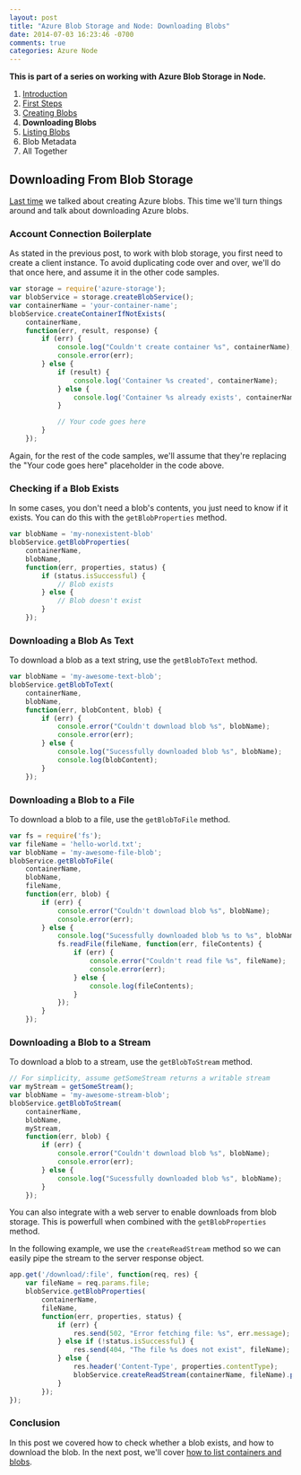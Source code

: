 ```yaml
---
layout: post
title: "Azure Blob Storage and Node: Downloading Blobs"
date: 2014-07-03 16:23:46 -0700
comments: true
categories: Azure Node
---
```


**This is part of a series on working with Azure Blob Storage in Node.**

1. [Introduction](/blog/2014/06/30/azure-blob-storage-and-node/)
1. [First Steps](/blog/2014/07/01/azure-blob-storage-and-node-first-steps/)
1. [Creating Blobs](/blog/2014/07/02/azure-blob-storage-and-node-creating-blobs/)
1. **Downloading Blobs**
1. [Listing Blobs](/blog/2014/07/07/azure-blob-storage-and-node-listing-blobs/)
1. Blob Metadata
1. All Together

Downloading From Blob Storage
---

[Last time](/blog/2014/07/02/azure-blob-storage-and-node-creating-blobs/) we talked about creating Azure blobs.
This time we'll turn things around and talk about downloading Azure blobs.

### Account Connection Boilerplate

As stated in the previous post, to work with blob storage, you first need to create a client instance.
To avoid duplicating code over and over, we'll do that once here, and assume it in the other code samples.

```javascript
var storage = require('azure-storage');
var blobService = storage.createBlobService();
var containerName = 'your-container-name';
blobService.createContainerIfNotExists(
    containerName,
    function(err, result, response) {
        if (err) {
            console.log("Couldn't create container %s", containerName);
            console.error(err);
        } else {
            if (result) {
                console.log('Container %s created', containerName);
            } else {
                console.log('Container %s already exists', containerName);
            }

            // Your code goes here
        }
    });
```

Again, for the rest of the code samples, we'll assume that they're replacing the "Your code goes here" placeholder in the code above.

### Checking if a Blob Exists

In some cases, you don't need a blob's contents, you just need to know if it exists.
You can do this with the `getBlobProperties` method.

```javascript
var blobName = 'my-nonexistent-blob'
blobService.getBlobProperties(
    containerName,
    blobName,
    function(err, properties, status) {
        if (status.isSuccessful) {
            // Blob exists
        } else {
            // Blob doesn't exist
        }
    });
```

### Downloading a Blob As Text

To download a blob as a text string, use the `getBlobToText` method.

```javascript
var blobName = 'my-awesome-text-blob';
blobService.getBlobToText(
    containerName,
    blobName,
    function(err, blobContent, blob) {
        if (err) {
            console.error("Couldn't download blob %s", blobName);
            console.error(err);
        } else {
            console.log("Sucessfully downloaded blob %s", blobName);
            console.log(blobContent);
        }
    });
```

### Downloading a Blob to a File

To download a blob to a file, use the `getBlobToFile` method.

```javascript
var fs = require('fs');
var fileName = 'hello-world.txt';
var blobName = 'my-awesome-file-blob';
blobService.getBlobToFile(
    containerName,
    blobName,
    fileName,
    function(err, blob) {
        if (err) {
            console.error("Couldn't download blob %s", blobName);
            console.error(err);
        } else {
            console.log("Sucessfully downloaded blob %s to %s", blobName, fileName);
            fs.readFile(fileName, function(err, fileContents) {
                if (err) {
                    console.error("Couldn't read file %s", fileName);
                    console.error(err);
                } else {
                    console.log(fileContents);
                }
            });
        }
    });
```

### Downloading a Blob to a Stream

To download a blob to a stream, use the `getBlobToStream` method.

```javascript
// For simplicity, assume getSomeStream returns a writable stream
var myStream = getSomeStream();
var blobName = 'my-awesome-stream-blob';
blobService.getBlobToStream(
    containerName,
    blobName,
    myStream,
    function(err, blob) {
        if (err) {
            console.error("Couldn't download blob %s", blobName);
            console.error(err);
        } else {
            console.log("Sucessfully downloaded blob %s", blobName);
        }
    });
```

You can also integrate with a web server to enable downloads from blob storage.
This is powerfull when combined with the `getBlobProperties` method.

In the following example, we use the `createReadStream` method so we can easily pipe the stream to the server response object.

```javascript
app.get('/download/:file', function(req, res) {
    var fileName = req.params.file;
    blobService.getBlobProperties(
        containerName,
        fileName,
        function(err, properties, status) {
            if (err) {
                res.send(502, "Error fetching file: %s", err.message);
            } else if (!status.isSuccessful) {
                res.send(404, "The file %s does not exist", fileName);
            } else {
                res.header('Content-Type', properties.contentType);
                blobService.createReadStream(containerName, fileName).pipe(res);
            }
        });
});
```

### Conclusion

In this post we covered how to check whether a blob exists, and how to download the blob.
In the next post, we'll cover [how to list containers and blobs](/blog/2014/07/07/azure-blob-storage-and-node-listing-blobs/).
